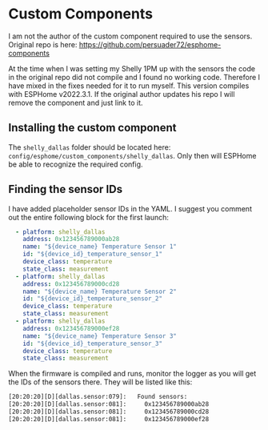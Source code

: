 # Custom Components
I am not the author of the custom component required to use the sensors.
Original repo is here: https://github.com/persuader72/esphome-components

At the time when I was setting my Shelly 1PM up with the sensors the code in
the original repo did not compile and I found no working code. Therefore I
have mixed in the fixes needed for it to run myself. This version compiles
with ESPHome v2022.3.1. If the original author updates his repo I will remove
the component and just link to it.

## Installing the custom component
The `shelly_dallas` folder should be located here:
`config/esphome/custom_components/shelly_dallas`. Only then will ESPHome be
able to recognize the required config.

## Finding the sensor IDs
I have added placeholder sensor IDs in the YAML. I suggest you comment out the
entire following block for the first launch:
```yaml
  - platform: shelly_dallas
    address: 0x123456789000ab28
    name: "${device_name} Temperature Sensor 1"
    id: "${device_id}_temperature_sensor_1"
    device_class: temperature
    state_class: measurement
  - platform: shelly_dallas
    address: 0x123456789000cd28
    name: "${device_name} Temperature Sensor 2"
    id: "${device_id}_temperature_sensor_2"
    device_class: temperature
    state_class: measurement
  - platform: shelly_dallas
    address: 0x123456789000ef28
    name: "${device_name} Temperature Sensor 3"
    id: "${device_id}_temperature_sensor_3"
    device_class: temperature
    state_class: measurement
```
When the firmware is compiled and runs, monitor the logger as you will get the
IDs of the sensors there. They will be listed like this:
```txt
[20:20:20][D][dallas.sensor:079]:   Found sensors:
[20:20:20][D][dallas.sensor:081]:     0x123456789000ab28
[20:20:20][D][dallas.sensor:081]:     0x123456789000cd28
[20:20:20][D][dallas.sensor:081]:     0x123456789000ef28
```